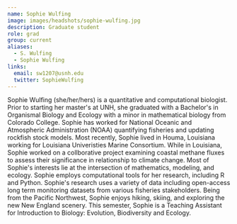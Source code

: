 ```yaml
---
name: Sophie Wulfing
image: images/headshots/sophie-wulfing.jpg
description: Graduate student
role: grad
group: current
aliases:
  - S. Wulfing
  - Sophie Wulfing
links:
  email: sw1207@usnh.edu
  twitter: SophieWulfing
---
```


Sophie Wulfing (she/her/hers) is a quantitative and computational biologist. Prior to starting her master's at UNH, she graduated with a Bachelor's in Organismal Biology and Ecology with a minor in mathematical biology from Colorado College. Sophie has worked for National Oceanic and Atmospheric Administration (NOAA) quantifying fisheries and updating rockfish stock models. Most recently, Sophie lived in Houma, Louisiana working for Louisiana Univeristies Marine Consortium. While in Louisiana, Sophie worked on a collborative project examining coastal methane fluxes to assess their significance in relationship to climate change. Most of Sophie's interests lie at the intersection of mathematics, modeling, and ecology. Sophie employs computational tools for her research, including R and Python. Sophie's research uses a variety of data including open-access long term monitoring datasets from various fisheries stakeholders. Being from the Pacific Northwest, Sophie enjoys hiking, skiing, and exploring the new New England scenery. This semester, Sophie is a Teaching Assistant for Introduction to Biology: Evolution, Biodiversity and Ecology.
